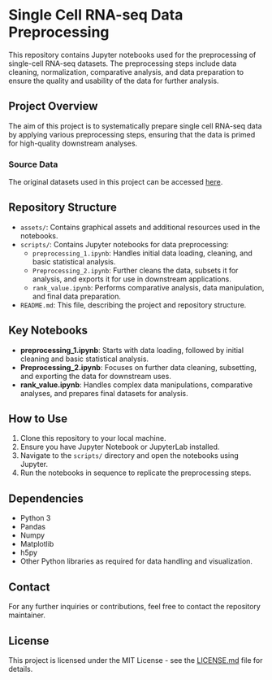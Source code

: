 # Single Cell RNA-seq Data Preprocessing

This repository contains Jupyter notebooks used for the preprocessing of single-cell RNA-seq datasets. The preprocessing steps include data cleaning, normalization, comparative analysis, and data preparation to ensure the quality and usability of the data for further analysis.

## Project Overview

The aim of this project is to systematically prepare single cell RNA-seq data by applying various preprocessing steps, ensuring that the data is primed for high-quality downstream analyses.

### Source Data

The original datasets used in this project can be accessed [here](https://maayanlab.cloud/sigcom-lincs/#/Download).

## Repository Structure

- `assets/`: Contains graphical assets and additional resources used in the notebooks.
- `scripts/`: Contains Jupyter notebooks for data preprocessing:
  - `preprocessing_1.ipynb`: Handles initial data loading, cleaning, and basic statistical analysis.
  - `Preprocessing_2.ipynb`: Further cleans the data, subsets it for analysis, and exports it for use in downstream applications.
  - `rank_value.ipynb`: Performs comparative analysis, data manipulation, and final data preparation.
- `README.md`: This file, describing the project and repository structure.

## Key Notebooks

- **preprocessing_1.ipynb**: Starts with data loading, followed by initial cleaning and basic statistical analysis.
- **Preprocessing_2.ipynb**: Focuses on further data cleaning, subsetting, and exporting the data for downstream uses.
- **rank_value.ipynb**: Handles complex data manipulations, comparative analyses, and prepares final datasets for analysis.

## How to Use

1. Clone this repository to your local machine.
2. Ensure you have Jupyter Notebook or JupyterLab installed.
3. Navigate to the `scripts/` directory and open the notebooks using Jupyter.
4. Run the notebooks in sequence to replicate the preprocessing steps.

## Dependencies

- Python 3
- Pandas
- Numpy
- Matplotlib
- h5py
- Other Python libraries as required for data handling and visualization.

## Contact

For any further inquiries or contributions, feel free to contact the repository maintainer.

## License

This project is licensed under the MIT License - see the [LICENSE.md](https://github.com/YOUR_GITHUB_USERNAME/YOUR_REPO_NAME/blob/main/LICENSE) file for details.
